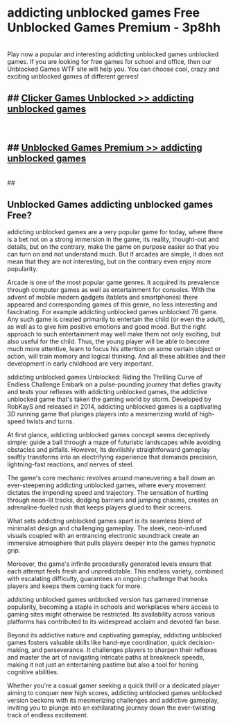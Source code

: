 # addicting unblocked games  Free Unblocked Games Premium - 3p8hh <br>
<br>
Play now a popular and interesting addicting unblocked games unblocked games. If you are looking for free games for school and office, then our Unblocked Games WTF site will help you. You can choose cool, crazy and exciting unblocked games of different genres!


## ##  [Clicker Games Unblocked >> addicting unblocked games](https://lesson1.guru?title=addicting_unblocked_games)
  <br>

##  ## [Unblocked Games Premium >> addicting unblocked games](https://lesson1.guru?title=addicting_unblocked_games)
  <br>
  ##



## Unblocked Games addicting unblocked games Free?

addicting unblocked games are a very popular game for today, where there is a bet not on a strong immersion in the game, its reality, thought-out and details, but on the contrary, make the game on purpose easier so that you can turn on and not understand much. But if arcades are simple, it does not mean that they are not interesting, but on the contrary even enjoy more popularity.

Arcade is one of the most popular game genres. It acquired its prevalence through computer games as well as entertainment for consoles. With the advent of mobile modern gadgets (tablets and smartphones) there appeared and corresponding games of this genre, no less interesting and fascinating. For example addicting unblocked games unblocked 76 game. Any such game is created primarily to entertain the child (or even the adult), as well as to give him positive emotions and good mood. But the right approach to such entertainment may well make them not only exciting, but also useful for the child. Thus, the young player will be able to become much more attentive, learn to focus his attention on some certain object or action, will train memory and logical thinking. And all these abilities and their development in early childhood are very important.

addicting unblocked games Unblocked: Riding the Thrilling Curve of Endless Challenge
Embark on a pulse-pounding journey that defies gravity and tests your reflexes with addicting unblocked games, the addictive unblocked game that's taken the gaming world by storm. Developed by RobKayS and released in 2014, addicting unblocked games is a captivating 3D running game that plunges players into a mesmerizing world of high-speed twists and turns.

At first glance, addicting unblocked games concept seems deceptively simple: guide a ball through a maze of futuristic landscapes while avoiding obstacles and pitfalls. However, its devilishly straightforward gameplay swiftly transforms into an electrifying experience that demands precision, lightning-fast reactions, and nerves of steel.

The game's core mechanic revolves around maneuvering a ball down an ever-steepening addicting unblocked games, where every movement dictates the impending speed and trajectory. The sensation of hurtling through neon-lit tracks, dodging barriers and jumping chasms, creates an adrenaline-fueled rush that keeps players glued to their screens.

What sets addicting unblocked games apart is its seamless blend of minimalist design and challenging gameplay. The sleek, neon-infused visuals coupled with an entrancing electronic soundtrack create an immersive atmosphere that pulls players deeper into the games hypnotic grip.

Moreover, the game's infinite procedurally generated levels ensure that each attempt feels fresh and unpredictable. This endless variety, combined with escalating difficulty, guarantees an ongoing challenge that hooks players and keeps them coming back for more.

addicting unblocked games unblocked version has garnered immense popularity, becoming a staple in schools and workplaces where access to gaming sites might otherwise be restricted. Its availability across various platforms has contributed to its widespread acclaim and devoted fan base.

Beyond its addictive nature and captivating gameplay, addicting unblocked games fosters valuable skills like hand-eye coordination, quick decision-making, and perseverance. It challenges players to sharpen their reflexes and master the art of navigating intricate paths at breakneck speeds, making it not just an entertaining pastime but also a tool for honing cognitive abilities.

Whether you're a casual gamer seeking a quick thrill or a dedicated player aiming to conquer new high scores, addicting unblocked games unblocked version beckons with its mesmerizing challenges and addictive gameplay, inviting you to plunge into an exhilarating journey down the ever-twisting track of endless excitement.